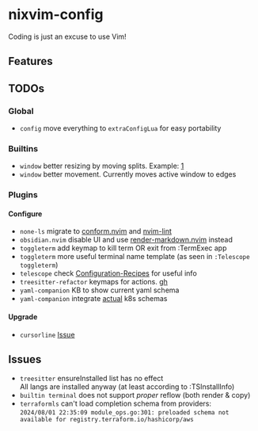 # nixvim-config

Coding is just an excuse to use Vim!

## Features

## TODOs

### Global

- `config` move everything to `extraConfigLua` for easy portability

### Builtins

- `window` better resizing by moving splits. Example: [1](https://github.com/Akianonymus/dotfiles/blob/550a16d0e707f0803f079a8bdf6e5b9fdec3c436/src/.config/nvim/lua/utils.lua#L70)
- `window` better movement. Currently moves active window to edges

### Plugins

#### Configure

- `none-ls` migrate to [conform.nvim](https://github.com/stevearc/conform.nvim) and [nvim-lint](https://github.com/mfussenegger/nvim-lint)
- `obsidian.nvim` disable UI and use [render-markdown.nvim](https://github.com/MeanderingProgrammer/render-markdown.nvim) instead
- `toggleterm` add keymap to kill term OR exit from :TermExec app
- `toggleterm` more useful terminal name template (as seen in `:Telescope toggleterm`)
- `telescope` check [Configuration-Recipes](https://github.com/nvim-telescope/telescope.nvim/wiki/Configuration-Recipes) for useful info
- `treesitter-refactor` keymaps for actions. [gh](https://github.com/nvim-treesitter/nvim-treesitter-refactor)
- `yaml-companion` KB to show current yaml schema
- `yaml-companion` integrate [actual](https://github.com/yannh/kubernetes-json-schema) k8s schemas

#### Upgrade

- `cursorline` [Issue](https://github.com/yamatsum/nvim-cursorline/issues/10)

## Issues

- `treesitter` ensureInstalled list has no effect\
  All langs are installed anyway (at least according to :TSInstallInfo)
- `builtin terminal` does not support _proper_ reflow (both render & copy)
- `terraformls` can't load completion schema from providers: \
  `2024/08/01 22:35:09 module_ops.go:301: preloaded schema not available for registry.terraform.io/hashicorp/aws`
